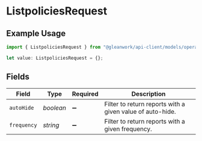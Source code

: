 # ListpoliciesRequest

## Example Usage

```typescript
import { ListpoliciesRequest } from "@gleanwork/api-client/models/operations";

let value: ListpoliciesRequest = {};
```

## Fields

| Field                                                     | Type                                                      | Required                                                  | Description                                               |
| --------------------------------------------------------- | --------------------------------------------------------- | --------------------------------------------------------- | --------------------------------------------------------- |
| `autoHide`                                                | *boolean*                                                 | :heavy_minus_sign:                                        | Filter to return reports with a given value of auto-hide. |
| `frequency`                                               | *string*                                                  | :heavy_minus_sign:                                        | Filter to return reports with a given frequency.          |